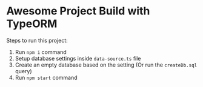 # Awesome Project Build with TypeORM

Steps to run this project:

1. Run `npm i` command
2. Setup database settings inside `data-source.ts` file
3. Create an empty database based on the setting (Or run the `createDb.sql` query)
4. Run `npm start` command
